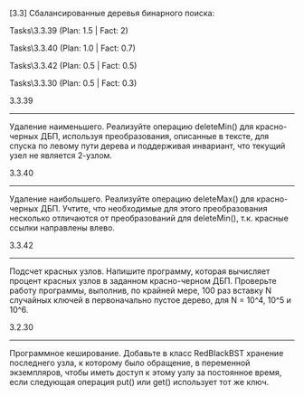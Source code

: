 [3.3] Сбалансированные деревья бинарного поиска:

Tasks\3.3.39 (Plan: 1.5 | Fact: 2)

Tasks\3.3.40 (Plan: 1.0 | Fact: 0.7)

Tasks\3.3.42 (Plan: 0.5 | Fact: 0.5)

Tasks\3.3.30 (Plan: 0.5 | Fact: 0.3)

3.3.39
***
Удаление наименьшего. Реализуйте операцию deleteMin() для красно-черных ДБП, используя преобразования, описанные в тексте, для спуска по левому пути дерева и поддерживая инвариант, что текущий узел не является 2-узлом.

3.3.40 
***
Удаление наибольшего. Реализуйте операцию deleteMax() для красно-черных ДБП. Учтите, что необходимые для этого преобразования несколько отличаются от преобразований для deleteMin(), т.к. красные ссылки направлены влево.

3.3.42
***
Подсчет красных узлов. Напишите программу, которая вычисляет процент красных узлов в заданном красно-черном ДБП. Проверьте работу программы, выполнив, по крайней мере, 100 раз вставку N случайных ключей в первоначально пустое дерево, для N = 10^4, 10^5 и 10^6.

3.2.30
***
Программное кеширование. Добавьте в класс RedBlackBST хранение последнего узла, к которому было обращение, в переменной экземпляров, чтобы иметь доступ к этому узлу за постоянное время, если следующая операция put() или get() использует тот же ключ.